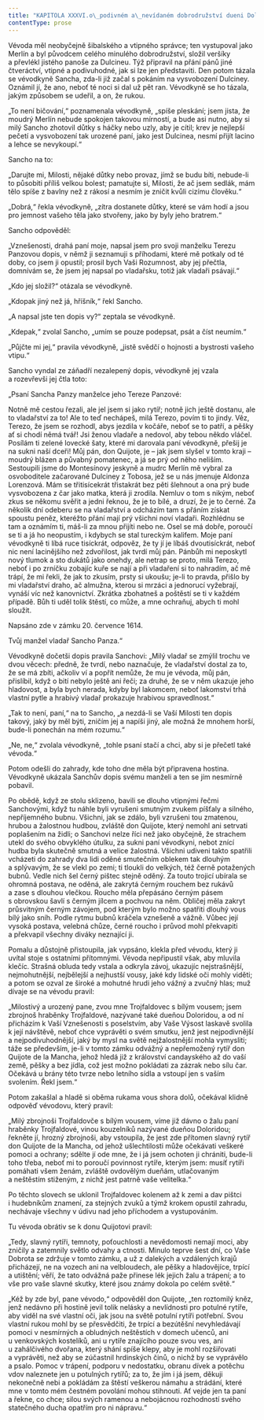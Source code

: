 ```yaml
---
title: "KAPITOLA XXXVI.o\_podivném a\_nevídaném dobrodružství dueni Doloridy, nazývané také hraběnkou Trojfaldovou, a\_o\_dopisu Sancha Panzy jeho manželce Tereze Sanchové."
contentType: prose
---
```


  

Vévoda měl neobyčejně šibalského a vtipného správce; ten vystupoval jako Merlín a byl původcem celého minulého dobrodružství, složil veršíky a převlékl jistého panoše za Dulcineu. Týž připravil na přání pánů jiné čtveráctví, vtipné a podivuhodné, jak si lze jen představiti. Den potom tázala se vévodkyně Sancha, zda-li již začal s pokáním na vysvobození Dulciney. Oznámil jí, že ano, neboť té noci si dal už pět ran. Vévodkyně se ho tázala, jakým způsobem se udeřil, a on, že rukou.

„To není bičování,“ poznamenala vévodkyně, „spíše pleskání; jsem jista, že moudrý Merlín nebude spokojen takovou mírností, a bude asi nutno, aby si milý Sancho zhotovil důtky s háčky nebo uzly, aby je cítil; krev je nejlepší pečetí a vysvobození tak urozené paní, jako jest Dulcinea, nesmí přijít lacino a lehce se nevykoupí.“

Sancho na to:

„Darujte mi, Milosti, nějaké důtky nebo provaz, jímž se budu bíti, nebude-li to působiti příliš velkou bolest; pamatujte si, Milosti, že ač jsem sedlák, mám tělo spíše z bavlny než z rákosí a nesmím je zničit kvůli cizímu člověku.“

„Dobrá,“ řekla vévodkyně, „zítra dostanete důtky, které se vám hodí a jsou pro jemnost vašeho těla jako stvořeny, jako by byly jeho bratrem.“

Sancho odpověděl:

„Vznešenosti, drahá paní moje, napsal jsem pro svoji manželku Terezu Panzovou dopis, v němž ji seznamuji s příhodami, které mě potkaly od té doby, co jsem ji opustil; prosil bych Vaši Rozumnost, aby jej přečtla, domnívám se, že jsem jej napsal po vladařsku, totiž jak vladaři psávají.“

„Kdo jej složil?“ otázala se vévodkyně.

„Kdopak jiný než já, hříšník,“ řekl Sancho.

„A napsal jste ten dopis vy?“ zeptala se vévodkyně.

„Kdepak,“ zvolal Sancho, „umím se pouze podepsat, psát a číst neumím.“

„Půjčte mi jej,“ pravila vévodkyně, „jistě svědčí o hojnosti a bystrosti vašeho vtipu.“

Sancho vyndal ze záňadří nezalepený dopis, vévodkyně jej vzala a rozevřevši jej čtla toto:

„Psaní Sancha Panzy manželce jeho Tereze Panzové:

Notně mě cestou řezali, ale jel jsem si jako rytíř; notně jich ještě dostanu, ale to vladařství za to! Ale to teď nechápeš, milá Terezo, povím ti to jindy. Věz, Terezo, že jsem se rozhodl, abys jezdila v kočáře, neboť se to patří, a pěšky ať si chodí němá tvář! Jsi ženou vladaře a nedovol, aby tebou někdo vláčel. Posílám ti zelené lovecké šaty, které mi darovala paní vévodkyně, přešij je na sukni naší dceři! Můj pán, don Quijote, je – jak jsem slyšel v tomto kraji – moudrý blázen a půvabný pomatenec, a já se prý od něho neliším. Sestoupili jsme do Montesínovy jeskyně a mudrc Merlín mě vybral za osvoboditele začarované Dulciney z Tobosa, jež se u nás jmenuje Aldonza Lorenzová. Mám se třitisícekrát třistakrát bez pěti šlehnout a ona prý bude vysvobozena z čar jako matka, která ji zrodila. Nemluv o tom s nikým, neboť zkus se někomu svěřit a jedni řeknou, že je to bílé, a druzí, že je to černé. Za několik dní odeberu se na vladařství a odcházím tam s přáním získat spoustu peněz, kteréžto přání mají prý všichni noví vladaři. Rozhlédnu se tam a oznámím ti, máš-li za mnou přijíti nebo ne. Osel se má dobře, poroučí se ti a já ho neopustím, i kdybych se stal tureckým kalifem. Moje paní vévodkyně ti líbá ruce tisíckrát, odpověz, že ty jí je líbáš dvoutisíckrát, neboť nic není lacinějšího než zdvořilost, jak tvrdí můj pán. Pánbůh mi neposkytl nový tlumok a sto dukátů jako onehdy, ale netrap se proto, milá Terezo, neboť i po zrníčku zobajíc kuře se nají a při vladaření si to nahradím, ač mě trápí, že mi řekli, že jak to zkusím, prsty si ukoušu; je-li to pravda, přišlo by mi vladařství draho, ač almužna, kterou si mrzáci a jednorucí vyžebrají, vynáší víc než kanovnictví. Zkrátka zbohatneš a poštěstí se ti v každém případě. Bůh ti uděl tolik štěstí, co může, a mne ochraňuj, abych ti mohl sloužit.

Napsáno zde v zámku 20. července 1614.

Tvůj manžel vladař Sancho Panza.“

Vévodkyně dočetši dopis pravila Sanchovi: „Milý vladař se zmýlil trochu ve dvou věcech: předně, že tvrdí, nebo naznačuje, že vladařství dostal za to, že se má zbíti, ačkoliv ví a popřít nemůže, že mu je vévoda, můj pán, přislíbil, když o bití nebylo ještě ani řeči; za druhé, že se v něm ukazuje jeho hladovost, a byla bych nerada, kdyby byl lakomcem, neboť lakomství trhá vlastní pytle a hrabivý vladař prokazuje hrabivou spravedlnost.“

„Tak to není, paní,“ na to Sancho, „a nezdá-li se Vaší Milosti ten dopis takový, jaký by měl býti, zničím jej a napíši jiný, ale možná že mnohem horší, bude-li ponechán na mém rozumu.“

„Ne, ne,“ zvolala vévodkyně, „tohle psaní stačí a chci, aby si je přečetl také vévoda.“

Potom odešli do zahrady, kde toho dne měla být připravena hostina. Vévodkyně ukázala Sanchův dopis svému manželi a ten se jím nesmírně pobavil.

Po obědě, když ze stolu sklizeno, bavili se dlouho vtipnými řečmi Sanchovými, když tu náhle byli vyrušeni smutným zvukem píšťaly a silného, nepříjemného bubnu. Všichni, jak se zdálo, byli vzrušeni tou zmatenou, hrubou a žalostnou hudbou, zvláště don Quijote, který nemohl ani setrvati poplašením na židli; o Sanchovi nelze říci než jako obyčejně, že strachem utekl do svého obvyklého útulku, za sukni paní vévodkyni, nebot znící hudba byla skutečně smutná a velice žalostná. Všichni udiveni takto spatřili vcházeti do zahrady dva lidi oděné smutečním oblekem tak dlouhým a splývavým, že se vlekl po zemi; ti tloukli do velkých, též černě potažených bubnů. Vedle nich šel černý pištec stejně oděný. Za touto trojicí ubírala se ohromná postava, ne oděná, ale zakrytá černým rouchem bez rukávů a zase s dlouhou vlečkou. Roucho měla přepásáno černým pásem s obrovskou šavlí s černým jílcem a pochvou na něm. Obličej měla zakryt průsvitným černým závojem, pod kterým bylo možno spatřiti dlouhý vous bílý jako sníh. Podle rytmu bubnů kráčela vznešeně a vážně. Vůbec její vysoká postava, velebná chůze, černé roucho i průvod mohl překvapiti a překvapil všechny diváky neznající ji.

Pomalu a důstojně přistoupila, jak vypsáno, klekla před vévodu, který ji uvítal stoje s ostatními přítomnými. Vévoda nepřipustil však, aby mluvila klečíc. Strašná obluda tedy vstala a odkryla závoj, ukazujíc nejstrašnější, nejmohutnější, nejbělejší a nejhustší vousy, jaké kdy lidské oči mohly viděti; a potom se ozval ze široké a mohutné hrudi jeho vážný a zvučný hlas; muž dívaje se na vévodu pravil:

„Milostivý a urozený pane, zvou mne Trojfaldovec s bílým vousem; jsem zbrojnoš hraběnky Trojfaldové, nazývané také dueňou Doloridou, a od ní přicházím k Vaší Vznešenosti s poselstvím, aby Vaše Výsost laskavě svolila k její návštěvě, neboť chce vyprávěti o svém smutku, jenž jest nejpodivnější a nejpodivuhodnější, jaký by mysl na světě nejžalostnější mohla vymysliti; táže se především, je-li v tomto zámku odvážný a nepřemožený rytíř don Quijote de la Mancha, jehož hledá již z království candayského až do vaší země, pěšky a bez jídla, což jest možno pokládati za zázrak nebo sílu čar. Očekává u brány této tvrze nebo letního sídla a vstoupí jen s vaším svolením. Řekl jsem.“

Potom zakašlal a hladě si oběma rukama vous shora dolů, očekával klidně odpověď vévodovu, který pravil:

„Milý zbrojnoši Trojfaldovče s bílým vousem, víme již dávno o žalu paní hraběnky Trojfaldové, vinou kouzelníků nazývané dueňou Doloridou; řekněte jí, hrozný zbrojnoši, aby vstoupila, že jest zde přítomen slavný rytíř don Quijote de la Mancha, od jehož ušlechtilosti může očekávati veškeré pomoci a ochrany; sdělte jí ode mne, že i já jsem ochoten ji chrániti, bude-li toho třeba, neboť mi to poroučí povinnost rytíře, kterým jsem: musíť rytíři pomáhati všem ženám, zvláště ovdovělým dueňám, utlačovaným a neštěstím stiženým, z nichž jest patrně vaše velitelka.“

Po těchto slovech se uklonil Trojfaldovec kolenem až k zemi a dav pištci i hudebníkům znamení, za stejných zvuků a týmž krokem opustil zahradu, nechávaje všechny v údivu nad jeho příchodem a vystupováním.

Tu vévoda obrátiv se k donu Quijotovi pravil:

„Tedy, slavný rytíři, temnoty, poťouchlosti a nevědomosti nemají moci, aby zničily a zatemnily světlo odvahy a ctnosti. Minulo teprve šest dní, co Vaše Dobrota se zdržuje v tomto zámku, a už z dalekých a vzdálených krajů přicházejí, ne na vozech ani na velbloudech, ale pěšky a hladovějíce, trpící a utištění; věří, že tato odvážná paže přinese lék jejich žalu a trápení; a to vše pro vaše slavné skutky, které jsou známy dokola po celém světě.“

„Kéž by zde byl, pane vévodo,“ odpověděl don Quijote, „ten roztomilý kněz, jenž nedávno při hostině jevil tolik nelásky a nevlídnosti pro potulné rytíře, aby viděl na své vlastní oči, jak jsou na světě potulní rytíři potřební. Svou vlastní rukou mohl by se přesvědčiti, že trpící a bezútěšní nevyhledávají pomoci v nesmírných a obludných neštěstích v domech učenců, ani u venkovských kostelíků, ani u rytíře znajícího pouze svou ves, ani u zahálčivého dvořana, který shání spíše klepy, aby je mohl rozšiřovati a vyprávěti, než aby se zúčastnil hrdinských činů, o nichž by se vyprávělo a psalo. Pomoc v trápení, podporu v nedostatku, obranu dívek a potěchu vdov naleznete jen u potulných rytířů; za to, že jím i já jsem, děkuji nekonečně nebi a pokládám za štěstí veškerou námahu a strádání, které mne v tomto mém čestném povolání mohou stihnouti. Ať vejde jen ta paní a řekne, co chce; silou svých ramenou a nebojácnou rozhodností svého statečného ducha opatřím pro ni nápravu.“
